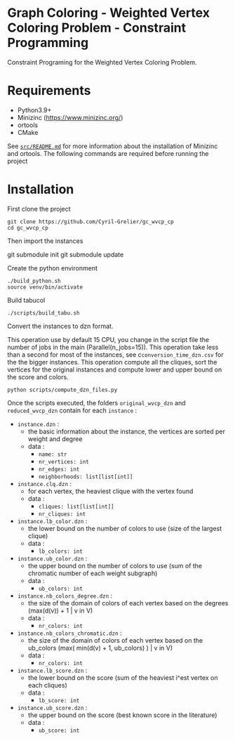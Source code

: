 # Graph Coloring - Weighted Vertex Coloring Problem - Constraint Programming

Constraint Programing for the Weighted Vertex Coloring Problem.

# Requirements

- Python3.9+
- Minizinc (https://www.minizinc.org/)
- ortools
- CMake

See [`src/README.md`](src/README.md) for more information about the installation of Minizinc and ortools.
The following commands are required before running the project

# Installation

First clone the project

    git clone https://github.com/Cyril-Grelier/gc_wvcp_cp
    cd gc_wvcp_cp

Then import the instances

git submodule init
git submodule update

Create the python environment

    ./build_python.sh
    source venv/bin/activate

Build tabucol

    ./scripts/build_tabu.sh

Convert the instances to dzn format.

This operation use by default 15 CPU,
you change in the script file the number of jobs in the main (Parallel(n_jobs=15)).
This operation take less than a second for most of the instances, see c`conversion_time_dzn.csv` for the the bigger instances.
This operation compute all the cliques, sort the vertices for the original instances and compute lower and upper bound on the score and colors.

    python scripts/compute_dzn_files.py

Once the scripts executed, the folders `original_wvcp_dzn` and `reduced_wvcp_dzn` contain for each `instance` :

- `instance.dzn` :
  - the basic information about the instance, the vertices are sorted per weight and degree
  - data :
    - `name: str`
    - `nr_vertices: int`
    - `nr_edges: int`
    - `neighborhoods: list[list[int]]`
- `instance.clq.dzn` :
  - for each vertex, the heaviest clique with the vertex found
  - data :
    - `cliques: list[list[int]]`
    - `nr_cliques: int`
- `instance.lb_color.dzn` :
  - the lower bound on the number of colors to use (size of the largest clique)
  - data :
    - `lb_colors: int`
- `instance.ub_color.dzn` :
  - the upper bound on the number of colors to use (sum of the chromatic number of each weight subgraph)
  - data :
    - `ub_colors: int`
- `instance.nb_colors_degree.dzn` :
  - the size of the domain of colors of each vertex based on the degrees (max(d(v)) + 1 | v in V)
  - data :
    - `nr_colors: int`
- `instance.nb_colors_chromatic.dzn` :
  - the size of the domain of colors of each vertex based on the ub_colors (max( min(d(v) + 1, ub_colors) ) | v in V)
  - data :
    - `nr_colors: int`
- `instance.lb_score.dzn` :
  - the lower bound on the score (sum of the heaviest i^est vertex on each cliques)
  - data :
    - `lb_score: int`
- `instance.ub_score.dzn` :
  - the upper bound on the score (best known score in the literature)
  - data :
    - `ub_score: int`
